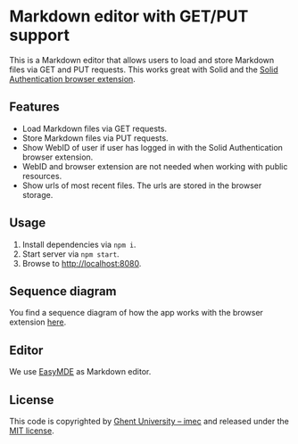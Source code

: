 # Markdown editor with GET/PUT support

This is a Markdown editor that allows users to load and store Markdown files via GET and PUT requests.
This works great with Solid and 
the [Solid Authentication browser extension](https://github.com/KNowledgeOnWebScale/solid-authentication-browser-extension/).

## Features
- Load Markdown files via GET requests.
- Store Markdown files via PUT requests.
- Show WebID of user if user has logged in with the Solid Authentication browser extension.
- WebID and browser extension are not needed when working with public resources.
- Show urls of most recent files. The urls are stored in the browser storage.

## Usage

1. Install dependencies via `npm i`.
2. Start server via `npm start`.
3. Browse to <http://localhost:8080>.

## Sequence diagram

You find a sequence diagram of how the app works with the browser extension [here](./sequence-diagram.png).

## Editor

We use [EasyMDE](https://github.com/Ionaru/easy-markdown-editor) as Markdown editor.

## License
This code is copyrighted by [Ghent University – imec](http://idlab.ugent.be/) and
released under the [MIT license](http://opensource.org/licenses/MIT).
